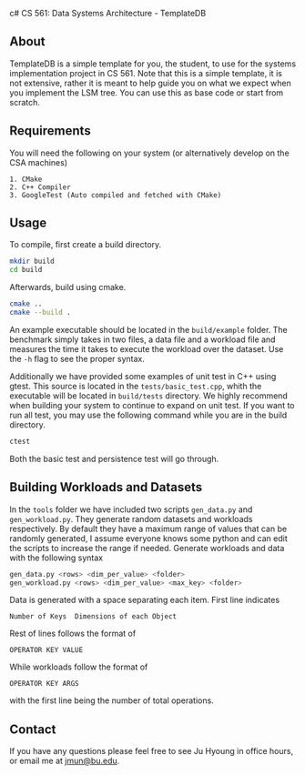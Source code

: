c# CS 561: Data Systems Architecture - TemplateDB


## About

TemplateDB is a simple template for you, the student, to use for the systems
implementation project in CS 561. Note that this is a simple template, it is
not extensive, rather it is meant to help guide you on what we expect when
you implement the LSM tree. You can use this as base code or start from
scratch.


## Requirements

You will need the following on your system (or alternatively develop on the
CSA machines)

    1. CMake
    2. C++ Compiler
    3. GoogleTest (Auto compiled and fetched with CMake)



## Usage

To compile, first create a build directory.


```bash
mkdir build
cd build
```

Afterwards, build using cmake.


```bash
cmake ..
cmake --build .
```

An example executable should be located in the `build/example` folder. The
benchmark simply takes in two files, a data file and a workload file and
measures the time it takes to execute the workload over the dataset. Use the
`-h` flag to see the proper syntax.

Additionally we have provided some examples of unit test in C++ using gtest.
This source is located in the `tests/basic_test.cpp`, whith the executable
will be located in `build/tests` directory. We highly recommend when building
your system to continue to expand on unit test. If you want to run all test,
you may use the following command while you are in the build directory.

```bash
ctest
```

Both the basic test and persistence test will go through.


## Building Workloads and Datasets

In the `tools` folder we have included two scripts `gen_data.py` and
`gen_workload.py`. They generate random datasets and workloads respectively.
By default they have a maximum range of values that can be randomly
generated, I assume everyone knows some python and can edit the scripts to
increase the range if needed. Generate workloads and data with the following
syntax

```bash
gen_data.py <rows> <dim_per_value> <folder>
gen_workload.py <rows> <dim_per_value> <max_key> <folder>
```

Data is generated with a space separating each item.
First line indicates 

```
Number of Keys  Dimensions of each Object
```

Rest of lines follows the format of
```
OPERATOR KEY VALUE
```

While workloads follow the format of 

```
OPERATOR KEY ARGS
```

with the first line being the number of total operations.

## Contact

If you have any questions please feel free to see Ju Hyoung in office hours, or
email me at jmun@bu.edu.
